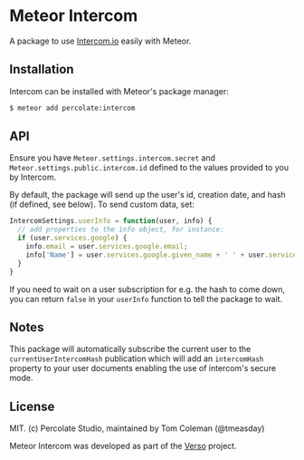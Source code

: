 # Meteor Intercom

A package to use [Intercom.io](http://intercom.io) easily with Meteor.

## Installation

Intercom can be installed with Meteor's package manager:

``` sh
$ meteor add percolate:intercom
```

## API

Ensure you have `Meteor.settings.intercom.secret` and `Meteor.settings.public.intercom.id` defined to the values provided to you by Intercom.

By default, the package will send up the user's id, creation date, and hash (if defined, see below). To send custom data, set:

```js
IntercomSettings.userInfo = function(user, info) {
  // add properties to the info object, for instance:
  if (user.services.google) {
    info.email = user.services.google.email;
    info['Name'] = user.services.google.given_name + ' ' + user.services.google.family_name;
  }
}
```

If you need to wait on a user subscription for e.g. the hash to come down, you can return `false` in your `userInfo` function to tell the package to wait.

## Notes

This package will automatically subscribe the current user to the `currentUserIntercomHash` publication which will add an `intercomHash` property to your user documents enabling the use of intercom's secure mode. 

## License 

MIT. (c) Percolate Studio, maintained by Tom Coleman (@tmeasday)

Meteor Intercom was developed as part of the [Verso](http://versoapp.com) project.
